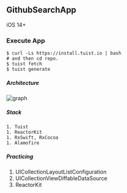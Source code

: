 ## GithubSearchApp 

iOS 14+

### Execute App

```shell
$ curl -Ls https://install.tuist.io | bash
# and then cd repo.
$ tuist fetch
$ tuist generate

```

##### Architecture

![graph](https://user-images.githubusercontent.com/61657569/185745679-f1f81336-f97b-4f52-890f-3ab52137372e.png)

##### Stack

	1. Tuist
	1. ReactorKit
	1. RxSwift, RxCocoa
	1. Alamofire

##### Practicing

1. UICollectionLayoutListConfiguration
2. UICollectionViewDiffableDataSource
3. ReactorKit



